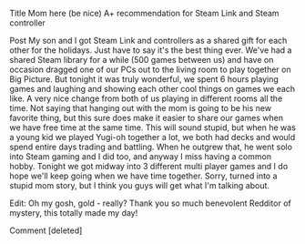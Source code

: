 Title
Mom here (be nice) A+ recommendation for Steam Link and Steam controller

Post
My son and I got Steam Link and controllers as a shared gift for each other for the holidays. Just have to say it's the best thing ever.  We've had a shared Steam library for a while (500 games between us) and have on occasion dragged one of our PCs out to the living room to play together on Big Picture.  But tonight it was truly wonderful, we spent 6 hours playing games and laughing and showing each other cool things on games we each like.  A very nice change from both of us playing in different rooms all the time.  Not saying that hanging out with the mom is going to be his new favorite thing, but this sure does make it easier to share our games when we have free time at the same time.  This will sound stupid, but when he was  a young kid we played Yugi-oh together a lot, we both had decks and would spend entire days trading and battling.  When he outgrew that, he went solo into Steam gaming and I did too, and anyway I miss having a common hobby.  Tonight we got midway into 3 different multi player games and I do hope we'll keep going when we have time together.  Sorry, turned into a stupid mom story, but I think you guys will get what I'm talking about.   
  
Edit: Oh my gosh, gold - really?  Thank you so much benevolent Redditor of mystery, this totally made my day!

Comment
[deleted]
